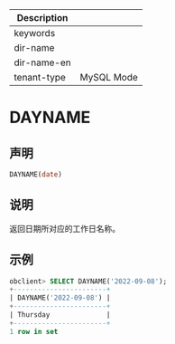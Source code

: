 | Description   |                 |
|---------------|-----------------|
| keywords      |                 |
| dir-name      |                 |
| dir-name-en   |                 |
| tenant-type   | MySQL Mode      |

# DAYNAME

## 声明

```sql
DAYNAME(date)
```

## 说明

返回日期所对应的工作日名称。

## 示例

```sql
obclient> SELECT DAYNAME('2022-09-08');
+-----------------------+
| DAYNAME('2022-09-08') |
+-----------------------+
| Thursday              |
+-----------------------+
1 row in set
```
